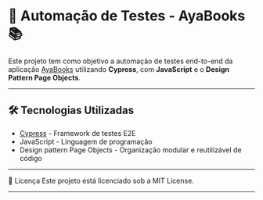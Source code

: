 # 🤖 Automação de Testes - AyaBooks 📚

Este projeto tem como objetivo a automação de testes end-to-end da aplicação [AyaBooks](https://aya.app.br/ayabooks/) utilizando **Cypress**, com **JavaScript** e o **Design Pattern Page Objects**.

---

## 🛠️ Tecnologias Utilizadas

- [Cypress](https://www.cypress.io/) - Framework de testes E2E
- JavaScript - Linguagem de programação
- Design pattern Page Objects - Organização modular e reutilizável de código

---

📄 Licença
Este projeto está licenciado sob a MIT License.

---




